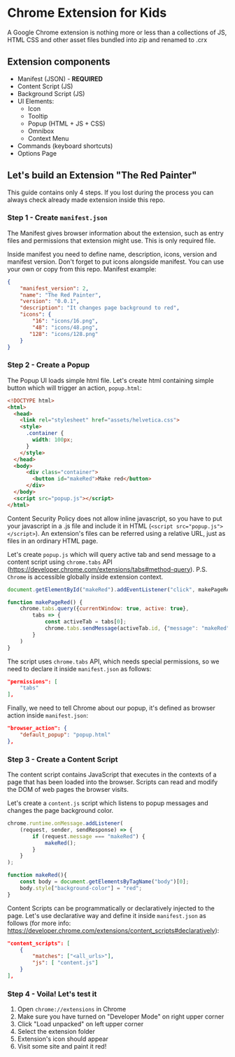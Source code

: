 # Chrome Extension for Kids
A Google Chrome extension is nothing more or less than a collections of JS, HTML CSS and other asset files bundled into zip and renamed to .crx

## Extension components
* Manifest (JSON) - **REQUIRED**
* Content Script (JS)
* Background Script (JS)
* UI Elements: 
    * Icon
    * Tooltip
    * Popup (HTML + JS + CSS)
    * Omnibox
    * Context Menu
* Commands (keyboard shortcuts)
* Options Page

## Let's build an Extension "The Red Painter"

This guide contains only 4 steps. If you lost during the process you can always check already made extension inside this repo.

### Step 1 - Create `manifest.json`

The Manifest gives browser information about the extension, such as entry files and permissions that extension might use. This is only required file. 

Inside manifest you need to define name, description, icons, version and manifest version. Don't forget to put icons alongside manifest. You can use your own or copy from this repo. Manifest example:
``` json
{
    "manifest_version": 2,
    "name": "The Red Painter",
    "version": "0.0.1",
    "description": "It changes page background to red",
    "icons": {
        "16": "icons/16.png",
        "48": "icons/48.png",
       "128": "icons/128.png" 
    }
}
```

### Step 2 - Create a Popup

The Popup UI loads simple html file. Let's create html containing simple button which will trigger an action, `popup.html`:
```html
<!DOCTYPE html>
<html>
  <head>
    <link rel="stylesheet" href="assets/helvetica.css">
    <style>
      .container {
        width: 100px;
      }
    </style>
  </head>
  <body>
      <div class="container">
        <button id="makeRed">Make red</button>
      </div>
  </body>
  <script src="popup.js"></script>
</html>

```

Content Security Policy does not allow inline javascript, so you have to put your javascript in a .js file and include it in HTML (`<script src="popup.js"></script>`). An extension's files can be referred using a relative URL, just as files in an ordinary HTML page.

Let's create `popup.js` which will query active tab and send message to a content script using `chrome.tabs` API (https://developer.chrome.com/extensions/tabs#method-query). P.S. `Chrome` is accessible globally inside extension context.

```javascript
document.getElementById("makeRed").addEventListener("click", makePageRed);

function makePageRed() {
    chrome.tabs.query({currentWindow: true, active: true}, 
        tabs => {
            const activeTab = tabs[0];
            chrome.tabs.sendMessage(activeTab.id, {"message": "makeRed"});
        }
    )
}

```
The script uses `chrome.tabs` API, which needs special permissions, so we need to declare it inside `manifest.json` as follows:

``` json
"permissions": [
    "tabs"
],
```

Finally, we need to tell Chrome about our popup, it's defined as browser action inside `manifest.json`:

``` json
"browser_action": {
    "default_popup": "popup.html"
},
```

### Step 3 - Create a Content Script
The content script contains JavaScript that executes in the contexts of a page that has been loaded into the browser. Scripts can read and modify the DOM of web pages the browser visits.

Let's create a `content.js` script which listens to popup messages and changes the page background color. 

```javascript
chrome.runtime.onMessage.addListener(
    (request, sender, sendResponse) => {
        if (request.message === "makeRed") {
            makeRed();
        }
    }
);

function makeRed(){
    const body = document.getElementsByTagName("body")[0];
    body.style["background-color"] = "red"; 
}
```

Content Scripts can be programmatically or declaratively injected to the page. Let's use declarative way and define it inside `manifest.json` as follows (for more info: https://developer.chrome.com/extensions/content_scripts#declaratively):
```json
"content_scripts": [
    {
        "matches": ["<all_urls>"],
        "js": [ "content.js"]
    }
],
```

### Step 4 - Voila! Let's test it
1) Open `chrome://extensions` in Chrome
2) Make sure you have turned on "Developer Mode" on right upper corner
3) Click "Load unpacked" on left upper corner
4) Select the extension folder
5) Extension's icon should appear
6) Visit some site and paint it red!

